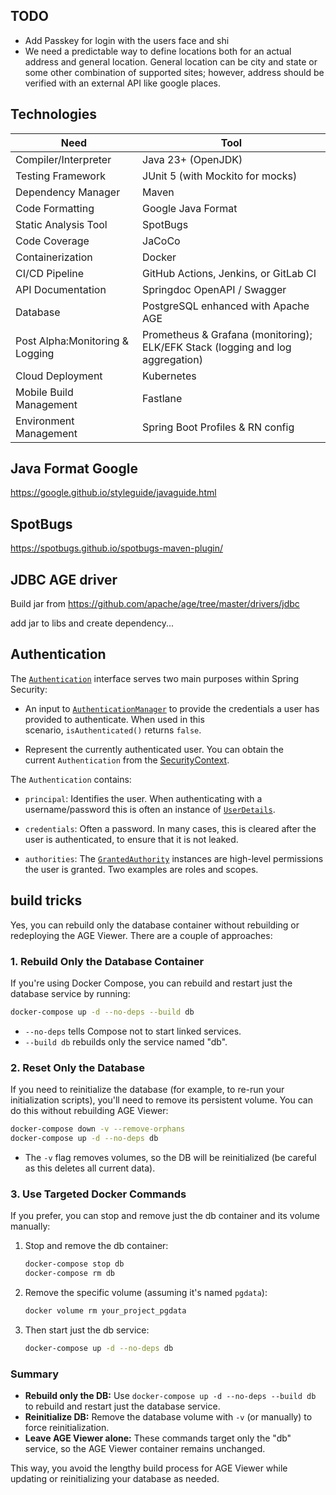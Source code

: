 
## TODO
- Add Passkey for login with the users face and shi
- We need a predictable way to define locations both for an actual address and general location. General location can be city and state or some other combination of supported sites; however, address should be verified with an external API like google places.
## Technologies

| Need                            | Tool                                                                           |
| ------------------------------- | ------------------------------------------------------------------------------ |
| Compiler/Interpreter            | Java 23+ (OpenJDK)                                                             |
| Testing Framework               | JUnit 5 (with Mockito for mocks)                                               |
| Dependency Manager              | Maven                                                                          |
| Code Formatting                 | Google Java Format                                                             |
| Static Analysis Tool            | SpotBugs                                                                       |
| Code Coverage                   | JaCoCo                                                                         |
| Containerization                | Docker                                                                         |
| CI/CD Pipeline                  | GitHub Actions, Jenkins, or GitLab CI                                          |
| API Documentation               | Springdoc OpenAPI / Swagger                                                    |
| Database                        | PostgreSQL enhanced with Apache AGE                                            |
| Post Alpha:Monitoring & Logging | Prometheus & Grafana (monitoring); ELK/EFK Stack (logging and log aggregation) |
| Cloud Deployment                | Kubernetes                                                                     |
| Mobile Build Management         | Fastlane                                                                       |
| Environment Management          | Spring Boot Profiles & RN config                                               |

## Java Format Google

https://google.github.io/styleguide/javaguide.html

## SpotBugs
https://spotbugs.github.io/spotbugs-maven-plugin/

## JDBC AGE driver

Build jar from https://github.com/apache/age/tree/master/drivers/jdbc

add jar to libs and create dependency...

## Authentication

The [`Authentication`](https://docs.spring.io/spring-security/reference/api/java/org/springframework/security/core/Authentication.html) interface serves two main purposes within Spring Security:

- An input to [`AuthenticationManager`](https://docs.spring.io/spring-security/reference/servlet/authentication/architecture.html#servlet-authentication-authenticationmanager) to provide the credentials a user has provided to authenticate. When used in this scenario, `isAuthenticated()` returns `false`.
    
- Represent the currently authenticated user. You can obtain the current `Authentication` from the [SecurityContext](https://docs.spring.io/spring-security/reference/servlet/authentication/architecture.html#servlet-authentication-securitycontext).
    

The `Authentication` contains:

- `principal`: Identifies the user. When authenticating with a username/password this is often an instance of [`UserDetails`](https://docs.spring.io/spring-security/reference/servlet/authentication/passwords/user-details.html#servlet-authentication-userdetails).
    
- `credentials`: Often a password. In many cases, this is cleared after the user is authenticated, to ensure that it is not leaked.
    
- `authorities`: The [`GrantedAuthority`](https://docs.spring.io/spring-security/reference/servlet/authentication/architecture.html#servlet-authentication-granted-authority) instances are high-level permissions the user is granted. Two examples are roles and scopes.

## build tricks
Yes, you can rebuild only the database container without rebuilding or redeploying the AGE Viewer. There are a couple of approaches:

### 1. Rebuild Only the Database Container

If you're using Docker Compose, you can rebuild and restart just the database service by running:

```bash
docker-compose up -d --no-deps --build db
```

- `--no-deps` tells Compose not to start linked services.
- `--build db` rebuilds only the service named "db".

### 2. Reset Only the Database

If you need to reinitialize the database (for example, to re-run your initialization scripts), you'll need to remove its persistent volume. You can do this without rebuilding AGE Viewer:

```bash
docker-compose down -v --remove-orphans
docker-compose up -d --no-deps db
```

- The `-v` flag removes volumes, so the DB will be reinitialized (be careful as this deletes all current data).

### 3. Use Targeted Docker Commands

If you prefer, you can stop and remove just the db container and its volume manually:

1. Stop and remove the db container:
    
    ```bash
    docker-compose stop db
    docker-compose rm db
    ```
    
2. Remove the specific volume (assuming it's named `pgdata`):
    
    ```bash
    docker volume rm your_project_pgdata
    ```
    
3. Then start just the db service:
    
    ```bash
    docker-compose up -d --no-deps db
    ```
    

### Summary

- **Rebuild only the DB:** Use `docker-compose up -d --no-deps --build db` to rebuild and restart just the database service.
- **Reinitialize DB:** Remove the database volume with `-v` (or manually) to force reinitialization.
- **Leave AGE Viewer alone:** These commands target only the "db" service, so the AGE Viewer container remains unchanged.

This way, you avoid the lengthy build process for AGE Viewer while updating or reinitializing your database as needed.